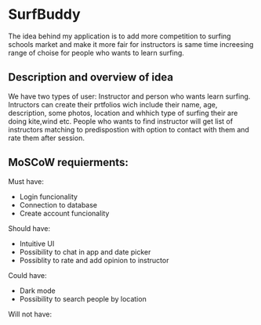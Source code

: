 # SurfBuddy
The idea behind my application is to add more competition to surfing schools market and make it more fair for instructors is same time increesing range of choise for people who wants to learn surfing. 

## Description and overview of idea
 
We have two types of user: Instructor and person who wants learn surfing. 
Intructors can create their prtfolios wich include their name, age, description, some photos, location and whhich type of surfing their are doing kite,wind etc. 
People who wants to find instructor will get list of instructors matching to predispostion with option to contact with them and rate them after session.

## MoSCoW requierments:

Must have:
- Login funcionality
- Connection to database
- Create account funcionality


Should have:
- Intuitive UI
- Possibility to chat in app and date picker
- Possiblity to rate and add opinion to instructor

Could have:
- Dark mode
- Possibility to search people by location

Will not have:
